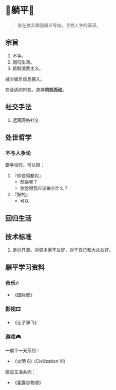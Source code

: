 # 🛌躺平🛌

> 旨在放弃跟随舆论导向，寻找人生的真谛。

## 宗旨

1. 不争。
2. 回归生活。
3. 抵制消费主义。

减少娱乐信息摄入。

在合适的时机，选择**伺机而动**。

## 社交手法

1. 远离网络社交


## 处世哲学

### 不与人争论

要争论时，可以回：

1. 『你说得都对』
     - 然后呢？
     - 你觉得我应该做点什么？
2. 『好的』
     - 可以

## 回归生活


## 技术标准

1. 走向开源。对资本家不友好，对于自己和大众友好。

     
## 躺平学习资料

### 音乐🎶
- 《国际歌》

### 影视🎞
- 《让子弹飞》

### 游戏🎮

一躺平一天系列：

- 《文明 6》(Civilization VI)
 
感受生活系列：

- 《星露谷物语》



